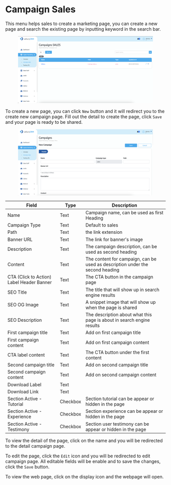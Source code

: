 # Campaign Sales

This menu helps sales to create a marketing page, you can create a new page and search the existing page by inputting keyword in the search bar.

<figure><img src="../../.gitbook/assets/Screenshot 2023-02-09 at 17.21.39.png" alt=""><figcaption></figcaption></figure>

To create a new page, you can click `New` button and it will redirect you to the create new campaign page. Fill out the detail to create the page, click `Save` and your page is ready to be shared.

<figure><img src="../../.gitbook/assets/Screenshot 2023-02-09 at 17.29.20.png" alt=""><figcaption></figcaption></figure>

| Field                                     | Type     | Description                                                                   |
| ----------------------------------------- | -------- | ----------------------------------------------------------------------------- |
| Name                                      | Text     | Campaign name, can be used as first Heading                                   |
| Campaign Type                             | Text     | Default to sales                                                              |
| Path                                      | Text     | the link extension                                                            |
| Banner URL                                | Text     | The link for banner's image                                                   |
| Description                               | Text     | The campaign description, can be used as second heading                       |
| Content                                   | Text     | The content for campaign, can be used as description under the second heading |
| CTA (Click to Action) Label Header Banner | Text     | The CTA button in the campaign page                                           |
| SEO Title                                 | Text     | The title that will show up in search engine results                          |
| SEO OG Image                              | Text     | A snippet image that will show up when the page is shared                     |
| SEO Description                           | Text     | The description about what this page is about in search engine results        |
| First campaign title                      | Text     | Add on first campaign title                                                   |
| First campaign content                    | Text     | Add on first campaign content                                                 |
| CTA label content                         | Text     | The CTA button under the first content                                        |
| Second campaign title                     | Text     | Add on second campaign title                                                  |
| Second campaign content                   | Text     | Add on second campaign content                                                |
| Download Label                            | Text     |                                                                               |
| Download Link                             | Text     |                                                                               |
| Section Active - Tutorial                 | Checkbox | Section tutorial can be appear or hidden in the page                          |
| Section Active - Experience               | Checkbox | Section experience can be appear or hidden in the page                        |
| Section Active - Testimony                | Checkbox | Section user testimony can be appear or hidden in the page                    |

To view the detail of the page, click on the name and you will be redirected to the detail campaign page.

To edit the page, click the `Edit` icon and you will be redirected to edit campaign page. All editable fields will be enable and to save the changes, click the `Save` button.

To view the web page, click on the display icon and the webpage will open.

